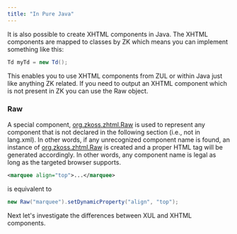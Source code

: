 ```yaml
---
title: "In Pure Java"
---
```




It is also possible to create XHTML components in Java. The XHTML
components are mapped to classes by ZK which means you can implement
something like this:

```java
Td myTd = new Td();
```

This enables you to use XHTML components from ZUL or within Java just
like anything ZK related. If you need to output an XHTML component which
is not present in ZK you can use the Raw object.

### Raw

A special component, [org.zkoss.zhtml.Raw](https://www.zkoss.org/javadoc/latest/zk/org/zkoss/zhtml/Raw.html) is used to
represent any component that is not declared in the following section
(i.e., not in lang.xml). In other words, if any unrecognized component
name is found, an instance of [org.zkoss.zhtml.Raw](https://www.zkoss.org/javadoc/latest/zk/org/zkoss/zhtml/Raw.html) is
created and a proper HTML tag will be generated accordingly. In other
words, any component name is legal as long as the targeted browser
supports.

```xml
<marquee align="top">...</marquee>
```

is equivalent to

```java
new Raw("marquee").setDynamicProperty("align", "top");
```

Next let's investigate the differences between XUL and XHTML components.



